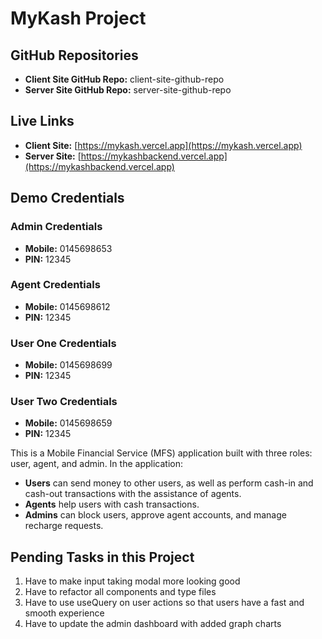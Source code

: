 # MyKash Project

## GitHub Repositories

- **Client Site GitHub Repo:** client-site-github-repo
- **Server Site GitHub Repo:** server-site-github-repo

## Live Links

- **Client Site:** [https://mykash.vercel.app](https://mykash.vercel.app)
- **Server Site:** [https://mykashbackend.vercel.app](https://mykashbackend.vercel.app)

## Demo Credentials

### Admin Credentials

- **Mobile:** 0145698653
- **PIN:** 12345

### Agent Credentials

- **Mobile:** 0145698612
- **PIN:** 12345

### User One Credentials

- **Mobile:** 0145698699
- **PIN:** 12345

### User Two Credentials

- **Mobile:** 0145698659
- **PIN:** 12345

This is a Mobile Financial Service (MFS) application built with three roles: user, agent, and admin. In the application:

- **Users** can send money to other users, as well as perform cash-in and cash-out transactions with the assistance of agents.
- **Agents** help users with cash transactions.
- **Admins** can block users, approve agent accounts, and manage recharge requests.

## Pending Tasks in this Project

1. Have to make input taking modal more looking good
2. Have to refactor all components and type files
3. Have to use useQuery on user actions so that users have a fast and smooth experience
4. Have to update the admin dashboard with added graph charts
